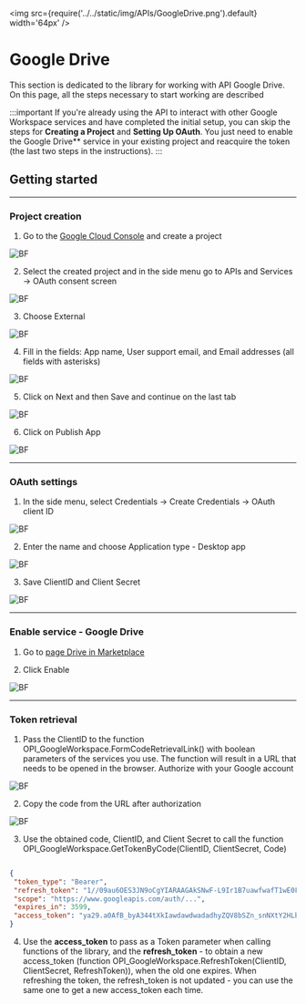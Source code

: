 ﻿---
id: GoogleDrive
sidebar_class_name: GoogleDrive
---

<img src={require('../../static/img/APIs/GoogleDrive.png').default} width='64px' />

# Google Drive

This section is dedicated to the library for working with API Google Drive. On this page, all the steps necessary to start working are described

:::important
If you're already using the API to interact with other Google Workspace services and have completed the initial setup, you can skip the steps for **Creating a Project** and **Setting Up OAuth**. You just need to enable the Google Drive** service in your existing project and reacquire the token (the last two steps in the instructions). 
:::

## Getting started

<hr/>

### Project creation

1. Go to the [Google Cloud Console](https://console.cloud.google.com) and create a project

![BF](../../static/img/Docs/GoogleCalendar/1.png)

2. Select the created project and in the side menu go to APIs and Services -> OAuth consent screen

![BF](../../static/img/Docs/GoogleCalendar/2.png)

3. Choose External

![BF](../../static/img/Docs/GoogleCalendar/3.png)

4. Fill in the fields: App name, User support email, and Email addresses (all fields with asterisks)

![BF](../../static/img/Docs/GoogleCalendar/4.png)

5. Click on Next and then Save and continue on the last tab

![BF](../../static/img/Docs/GoogleCalendar/5.png)

6. Click on Publish App

![BF](../../static/img/Docs/GoogleCalendar/6.png)

<hr/>

### OAuth settings

1. In the side menu, select Credentials -> Create Credentials -> OAuth client ID

![BF](../../static/img/Docs/GoogleCalendar/7.png)

2. Enter the name and choose Application type - Desktop app

![BF](../../static/img/Docs/GoogleCalendar/8.png)

3. Save ClientID and Client Secret

![BF](../../static/img/Docs/GoogleCalendar/9.png)

<hr/>

### Enable service - Google Drive

1. Go to [page Drive in Marketplace](https://console.cloud.google.com/marketplace/product/google/drive.googleapis.com) 

2. Click Enable

![BF](../../static/img/Docs/GoogleDrive/1.png)

<hr/>

### Token retrieval

1. Pass the ClientID to the function OPI_GoogleWorkspace.FormCodeRetrievalLink() with boolean parameters of the services you use. The function will result in a URL that needs to be opened in the browser. Authorize with your Google account

![BF](../../static/img/Docs/GoogleCalendar/10.png)

2. Copy the code from the URL after authorization

![BF](../../static/img/Docs/GoogleCalendar/11.png)

3. Use the obtained code, ClientID, and Client Secret to call the function OPI_GoogleWorkspace.GetTokenByCode(ClientID, ClientSecret, Code)

```json title="Result of the function GetTokenByCode() if converted to JSON"

{
 "token_type": "Bearer",
 "refresh_token": "1//09au6OES3JN9oCgYIARAAGAkSNwF-L9Ir1B7uawfwafT1wE0FKO519Xj6JxawfawfyjMyJ_QlUZYLHZqw",
 "scope": "https://www.googleapis.com/auth/...",
 "expires_in": 3599,
 "access_token": "ya29.a0AfB_byA344tXkIawdawdwadadhyZQV8bSZn_snNXtY2HLb7l71awdawdawdad-ASgpzyOSWIvEmPruhUa_1yCCq6jvoD0r_q-fNEsARrH8zpJ3c6LNGWvwdg8CXsSxYaCgYKAWkSawfwafawfrCK0EP5kZY_A0171"
}

```

4. Use the **access_token** to pass as a Token parameter when calling functions of the library, and the **refresh_token** - to obtain a new access_token (function OPI_GoogleWorkspace.RefreshToken(ClientID, ClientSecret, RefreshToken)), when the old one expires. When refreshing the token, the refresh_token is not updated - you can use the same one to get a new access_token each time.
